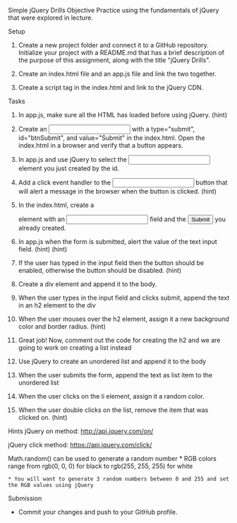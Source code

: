 Simple jQuery Drills
Objective
Practice using the fundamentals of jQuery that were explored in lecture.

Setup
1. Create a new project folder and connect it to a GitHub repository. Initialize your project with a README.md that has a brief description of the purpose of this assignment, along with the title "jQuery Drills".

2. Create an index.html file and an app.js file and link the two together.

3. Create a script tag in the index.html and link to the jQuery CDN.

Tasks
1. In app.js, make sure all the HTML has loaded before using jQuery. (hint)

2. Create an <input> with a type="submit", id="btnSubmit", and value="Submit" in the index.html. Open the index.html in a browser and verify that a button appears.

3. In app.js and use jQuery to select the <input> element you just created by the id.

4. Add a click event handler to the <input> button that will alert a message in the browser when the button is clicked. (hint)

5. In the index.html, create a <form> element with an <input type="text"> field and the <input type="submit"> you already created.

6. In app.js when the form is submitted, alert the value of the text input field. (hint) (hint)

7. If the user has typed in the input field then the button should be enabled, otherwise the button should be disabled. (hint)

8. Create a div element and append it to the body.

9. When the user types in the input field and clicks submit, append the text in an h2 element to the div

10. When the user mouses over the h2 element, assign it a new background color and border radius. (hint)

11. Great job! Now, comment out the code for creating the h2 and we are going to work on creating a list instead

12. Use jQuery to create an unordered list and append it to the body

13. When the user submits the form, append the text as list item to the unordered list

14. When the user clicks on the li element, assign it a random color.

15. When the user double clicks on the list, remove the item that was clicked on. (hint)

Hints
jQuery on method: http://api.jquery.com/on/

jQuery click method: https://api.jquery.com/click/

Math.random() can be used to generate a random number
    * RGB colors range from rgb(0, 0, 0) for black to rgb(255, 255, 255) for white
    
    * You will want to generate 3 random numbers between 0 and 255 and set the RGB values using jQuery

Submission
* Commit your changes and push to your GitHub profile.